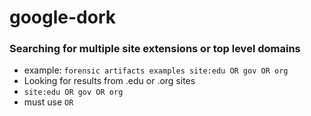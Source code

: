# google-dork

### Searching for multiple site extensions or top level domains
- example: `forensic artifacts examples site:edu OR gov OR org`
- Looking for results from .edu or .org sites
- `site:edu OR gov OR org`
- must use `OR`
